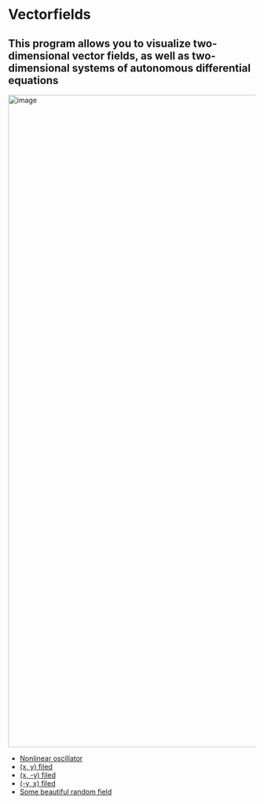# Vectorfields
## This program allows you to visualize two-dimensional vector fields, as well as two-dimensional systems of autonomous differential equations

<img width="1328" alt="image" src="https://user-images.githubusercontent.com/32310771/176810159-7388f73b-9f58-47d4-a2b8-ece04684ccd3.png">


* [Nonlinear oscillator](https://dimaamega.github.io/vectorfields/?x_str=y&y_str=-L*y-sin(x)&xspeed=3&count=2000&M_Time_Alive_particle=3.95&M_n_lines=24&L=1&skip_welcome&add_scale=100)
* [(x, y) filed](https://dimaamega.github.io/vectorfields/?x_str=x&y_str=y&xspeed=3&count=2000&M_Time_Alive_particle=3.95&M_n_lines=24&L=1)
* [(x, -y) filed](https://dimaamega.github.io/vectorfields/?x_str=x&y_str=-y&xspeed=3&count=2000&M_Time_Alive_particle=3.95&M_n_lines=24&L=1&skip_welcome)
* [(-y, x) filed](https://dimaamega.github.io/vectorfields/?x_str=-y&y_str=x&xspeed=3&count=2000&M_Time_Alive_particle=3.95&M_n_lines=24&L=1&skip_welcome)
* [Some beautiful random field](https://dimaamega.github.io/vectorfields/?x_str=y*sin(x)&y_str=-L*y-sin(x*y)&xspeed=3&count=2000&M_Time_Alive_particle=3.95&M_n_lines=24&L=0.19&&skip_welcome)
